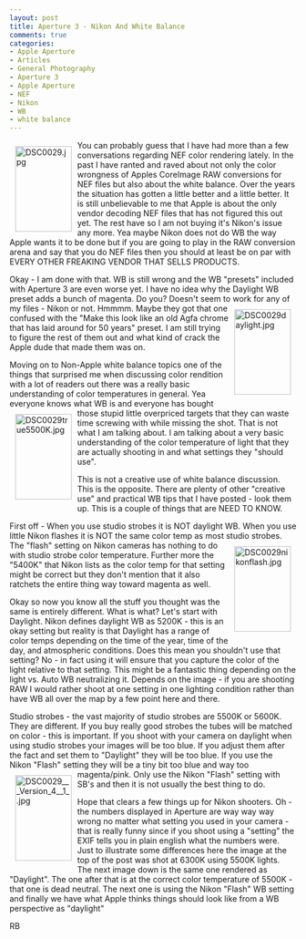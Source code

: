 ```yaml
---
layout: post
title: Aperture 3 - Nikon And White Balance
comments: true
categories:
- Apple Aperture
- Articles
- General Photography
- Aperture 3
- Apple Aperture
- NEF
- Nikon
- WB
- white balance
---
```

<a rel="lightbox" href="/wp-content/uploads/2010/02/DSC0029.jpg"><img title="DSC0029.jpg" src="/wp-content/uploads/2010/02/.thumbs/.DSC0029.jpg" border="0" alt="DSC0029.jpg" hspace="10" vspace="10" width="99" height="150" align="left" /></a>You can probably guess that I have had more than a few conversations regarding NEF color rendering lately. In the past I have ranted and raved about not only the color wrongness of Apples CoreImage RAW conversions for NEF files but also about the white balance. Over the years the situation has gotten a little better and a little better. It is still unbelievable to me that Apple is about the only vendor decoding NEF files that has not figured this out yet. The rest have so I am not buying it's Nikon's issue any more. Yea maybe Nikon does not do WB the way Apple wants it to be done but if you are going to play in the RAW conversion arena and say that you do NEF files then you should at least be on par with EVERY OTHER FREAKING VENDOR THAT SELLS PRODUCTS.

Okay - I am done with that. WB is still wrong and the WB "presets" included with Aperture 3 are even worse yet. I have no idea why the Daylight WB preset adds a bunch of magenta. Do you? Doesn't seem to work for any of my files - Nikon or not. Hmmmm. Maybe they got<a rel="lightbox" href="/wp-content/uploads/2010/02/DSC0029daylight.jpg"><img title="DSC0029daylight.jpg" src="/wp-content/uploads/2010/02/.thumbs/.DSC0029daylight.jpg" border="0" alt="DSC0029daylight.jpg" hspace="10" vspace="10" width="99" height="150" align="right" /></a> that one confused with the "Make this look like an old Agfa chrome that has laid around for 50 years" preset. I am still trying to figure the rest of them out and what kind of crack the Apple dude that made them was on.

Moving on to Non-Apple white balance topics one of the things that surprised me when discussing color rendition with a lot of readers out there was a really basic understanding of color temperatures in general. Yea everyone knows what WB is and everyone has bought those stupid <a rel="lightbox" href="/wp-content/uploads/2010/02/DSC0029true5500K.jpg"><img title="DSC0029true5500K.jpg" src="/wp-content/uploads/2010/02/.thumbs/.DSC0029true5500K.jpg" border="0" alt="DSC0029true5500K.jpg" hspace="10" vspace="10" width="99" height="150" align="left" /></a>little overpriced targets that they can waste time screwing with while missing the shot. That is not what I am talking about. I am talking about a very basic understanding of the color temperature of light that they are actually shooting in and what settings they "should use".

This is not a creative use of white balance discussion. This is the opposite. There are plenty of other "creative use" and practical WB tips that I have posted - look them up. This is a couple of things that are NEED TO KNOW.

First off - When you use studio strobes it is NOT daylight WB. When you use little Nikon flashes it is NOT the same color temp as most studio strobes. The "flash" setting on Nikon<a rel="lightbox" href="/wp-content/uploads/2010/02/DSC0029nikonflash.jpg"><img title="DSC0029nikonflash.jpg" src="/wp-content/uploads/2010/02/.thumbs/.DSC0029nikonflash.jpg" border="0" alt="DSC0029nikonflash.jpg" hspace="10" vspace="10" width="99" height="150" align="right" /></a> cameras has nothing to do with studio strobe color temperature. Further more the "5400K" that Nikon lists as the color temp for that setting might be correct but they don't mention that it also ratchets the entire thing way toward magenta as well.

Okay so now you know all the stuff you thought was the same is entirely different. What is what? Let's start with Daylight. Nikon defines daylight WB as 5200K - this is an okay setting but reality is that Daylight has a range of color temps depending on the time of the year, time of the day, and atmospheric conditions. Does this mean you shouldn't use that setting? No - in fact using it will ensure that you capture the color of the light relative to that setting. This might be a fantastic thing depending on the light vs. Auto WB neutralizing it. Depends on the image - if you are shooting RAW I would rather shoot at one setting in one lighting condition rather than have WB all over the map by a few point here and there.

Studio strobes - the vast majority of studio strobes are 5500K or 5600K. They are different. If you buy really good strobes the tubes will be matched on color - this is important. If you shoot with your camera on daylight when using studio strobes your images will be too blue. If you adjust them after the fact and set them to "Daylight" they will be too blue. If you use the Nikon "Flash" setting they will be a tiny bit too blue and way too magenta/pink. Only use the <a rel="lightbox" href="/wp-content/uploads/2010/02/DSC0029___Version_4__1_.jpg"><img title="DSC0029___Version_4__1_.jpg" src="/wp-content/uploads/2010/02/.thumbs/.DSC0029___Version_4__1_.jpg" border="0" alt="DSC0029___Version_4__1_.jpg" hspace="10" vspace="10" width="99" height="150" align="left" /></a>Nikon "Flash" setting with SB's and then it is not usually the best thing to do.

Hope that clears a few things up for Nikon shooters. Oh - the numbers displayed in Aperture are way way way wrong no matter what setting you used in your camera - that is really funny since if you shoot using a "setting" the EXIF tells you in plain english what the numbers were. Just to illustrate some differences here the image at the top of the post was shot at 6300K using 5500K lights. The next image down is the same one rendered as "Daylight". The one after that is at the correct color temperature of 5500K - that one is dead neutral. The next one is using the Nikon "Flash" WB setting and finally we have what Apple thinks things should look like from a WB perspective as "daylight"

RB